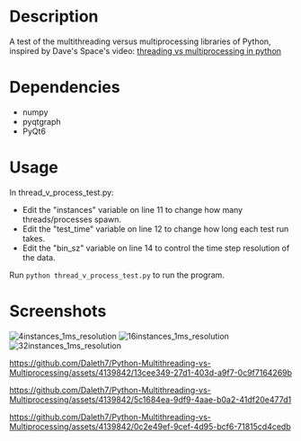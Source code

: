 # Description

A test of the multithreading versus multiprocessing libraries of Python, inspired by Dave's Space's video: [threading vs multiprocessing in python](https://www.youtube.com/watch?v=AZnGRKFUU0c)

# Dependencies
* numpy
* pyqtgraph
* PyQt6

# Usage

In thread_v_process_test.py:
* Edit the "instances" variable on line 11 to change how many threads/processes spawn.
* Edit the "test_time" variable on line 12 to change how long each test run takes.
* Edit the "bin_sz" variable on line 14 to control the time step resolution of the data.

Run `python thread_v_process_test.py` to run the program.

# Screenshots

![4instances_1ms_resolution](https://github.com/Daleth7/Python-Multithreading-vs-Multiprocessing/assets/4139842/0fd304bf-a501-4420-9d68-6d1364c6d025)
![16instances_1ms_resolution](https://github.com/Daleth7/Python-Multithreading-vs-Multiprocessing/assets/4139842/5d85bacb-46cf-402d-8b18-52384c356a79)
![32instances_1ms_resolution](https://github.com/Daleth7/Python-Multithreading-vs-Multiprocessing/assets/4139842/4c3bb4fa-5dbb-4732-bb6f-cc83f1ab7f3e)




https://github.com/Daleth7/Python-Multithreading-vs-Multiprocessing/assets/4139842/13cee349-27d1-403d-a9f7-0c9f7164269b




https://github.com/Daleth7/Python-Multithreading-vs-Multiprocessing/assets/4139842/5c1684ea-9df9-4aae-b0a2-41df20e477d1



https://github.com/Daleth7/Python-Multithreading-vs-Multiprocessing/assets/4139842/0c2e49ef-9cef-4d95-bcf6-71815cd4cedb

